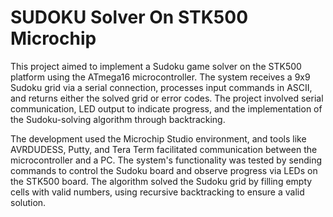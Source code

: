# SUDOKU Solver On STK500 Microchip
This project aimed to implement a Sudoku game solver on the STK500 platform using the ATmega16 microcontroller. The system receives a 9x9 Sudoku grid via a serial connection, processes input commands in ASCII, and returns either the solved grid or error codes. The project involved serial communication, LED output to indicate progress, and the implementation of the Sudoku-solving algorithm through backtracking.

The development used the Microchip Studio environment, and tools like AVRDUDESS, Putty, and Tera Term facilitated communication between the microcontroller and a PC. The system's functionality was tested by sending commands to control the Sudoku board and observe progress via LEDs on the STK500 board. The algorithm solved the Sudoku grid by filling empty cells with valid numbers, using recursive backtracking to ensure a valid solution.
